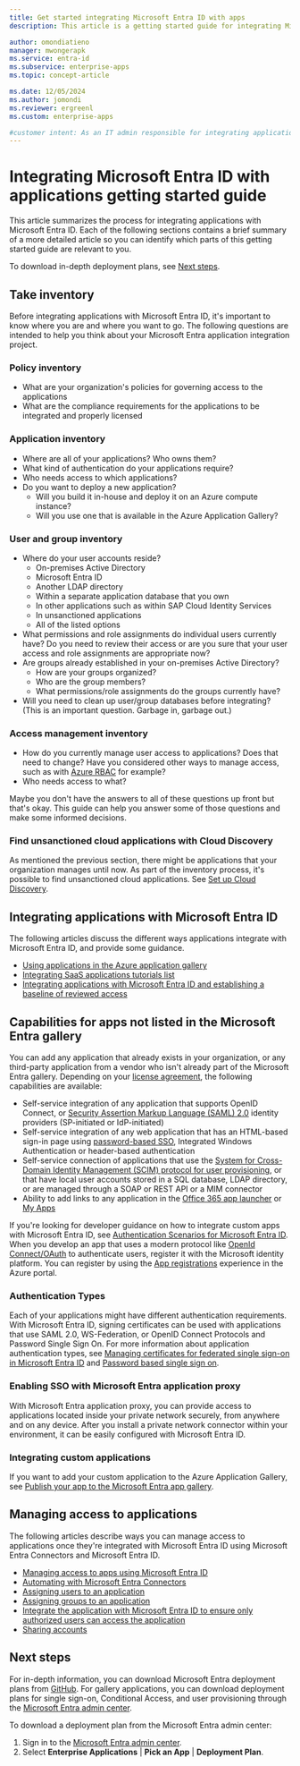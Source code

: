 ```yaml
---
title: Get started integrating Microsoft Entra ID with apps
description: This article is a getting started guide for integrating Microsoft Entra ID with on-premises applications, and cloud applications.

author: omondiatieno
manager: mwongerapk
ms.service: entra-id
ms.subservice: enterprise-apps
ms.topic: concept-article

ms.date: 12/05/2024
ms.author: jomondi
ms.reviewer: ergreenl
ms.custom: enterprise-apps

#customer intent: As an IT admin responsible for integrating applications with Microsoft Entra ID, I want to understand the process and requirements for integrating applications, so that I can successfully manage user access and authentication for these applications.
---
```


# Integrating Microsoft Entra ID with applications getting started guide

This article summarizes the process for integrating applications with Microsoft Entra ID. Each of the following sections contains a brief summary of a more detailed article so you can identify which parts of this getting started guide are relevant to you.

To download in-depth deployment plans, see [Next steps](#next-steps).

## Take inventory

Before integrating applications with Microsoft Entra ID, it's important to know where you are and where you want to go. The following questions are intended to help you think about your Microsoft Entra application integration project.

### Policy inventory

 - What are your organization's policies for governing access to the applications
 - What are the compliance requirements for the applications to be integrated and properly licensed

### Application inventory

- Where are all of your applications? Who owns them?
- What kind of authentication do your applications require?
- Who needs access to which applications?
- Do you want to deploy a new application?
  - Will you build it in-house and deploy it on an Azure compute instance?
  - Will you use one that is available in the Azure Application Gallery?

### User and group inventory

- Where do your user accounts reside?
  - On-premises Active Directory
  - Microsoft Entra ID
  - Another LDAP directory
  - Within a separate application database that you own
  - In other applications such as within SAP Cloud Identity Services
  - In unsanctioned applications
  - All of the listed options
- What permissions and role assignments do individual users currently have? Do you need to review their access or are you sure that your user access and role assignments are appropriate now?
- Are groups already established in your on-premises Active Directory?
  - How are your groups organized?
  - Who are the group members?
  - What permissions/role assignments do the groups currently have?
- Will you need to clean up user/group databases before integrating? (This is an important question. Garbage in, garbage out.)

### Access management inventory

- How do you currently manage user access to applications? Does that need to change?  Have you considered other ways to manage access, such as with [Azure RBAC](/azure/role-based-access-control/role-assignments-portal) for example?
- Who needs access to what?

Maybe you don't have the answers to all of these questions up front but that's okay. This guide can help you answer some of those questions and make some informed decisions.

### Find unsanctioned cloud applications with Cloud Discovery

As mentioned the previous section, there might be applications that your organization manages until now. As part of the inventory process, it's possible to find unsanctioned cloud applications. See
[Set up Cloud Discovery](/defender-cloud-apps/set-up-cloud-discovery).

<a name='integrating-applications-with-azure-ad'></a>

## Integrating applications with Microsoft Entra ID

The following articles discuss the different ways applications integrate with Microsoft Entra ID, and provide some guidance.

- [Using applications in the Azure application gallery](what-is-single-sign-on.md)
- [Integrating SaaS applications tutorials list](~/identity/saas-apps/tutorial-list.md)
- [Integrating applications with Microsoft Entra ID and establishing a baseline of reviewed access](../../id-governance/identity-governance-applications-integrate.md)

<a name='capabilities-for-apps-not-listed-in-the-azure-ad-gallery'></a>

## Capabilities for apps not listed in the Microsoft Entra gallery

You can add any application that already exists in your organization, or any third-party application  from a vendor who isn't already part of the Microsoft Entra gallery. Depending on your [license agreement](https://www.microsoft.com/security/business/identity-access-management/azure-ad-pricing), the following capabilities are available:

- Self-service integration of any application that supports OpenID Connect, or [Security Assertion Markup Language (SAML) 2.0](https://wikipedia.org/wiki/SAML_2.0) identity providers (SP-initiated or IdP-initiated)
- Self-service integration of any web application that has an HTML-based sign-in page using [password-based SSO](./plan-sso-deployment.md#password-based-sso), Integrated Windows Authentication or header-based authentication
- Self-service connection of applications that use the [System for Cross-Domain Identity Management (SCIM) protocol for user provisioning](~/identity/app-provisioning/use-scim-to-provision-users-and-groups.md), or that have local user accounts stored in a SQL database, LDAP directory, or are managed through a SOAP or REST API or a MIM connector
- Ability to add links to any application in the [Office 365 app launcher](https://support.microsoft.com/office/meet-the-microsoft-365-app-launcher-79f12104-6fed-442f-96a0-eb089a3f476a) or [My Apps](https://myapplications.microsoft.com/)

If you're looking for developer guidance on how to integrate custom apps with Microsoft Entra ID, see [Authentication Scenarios for Microsoft Entra ID](~/identity-platform/authentication-vs-authorization.md). When you develop an app that uses a modern protocol like [OpenId Connect/OAuth](~/identity-platform/v2-protocols.md) to authenticate users, register it with the Microsoft identity platform. You can register by using the [App registrations](~/identity-platform/quickstart-register-app.md) experience in the Azure portal.

### Authentication Types

Each of your applications might have different authentication requirements. With Microsoft Entra ID, signing certificates can be used with applications that use SAML 2.0, WS-Federation, or OpenID Connect Protocols and Password Single Sign On. For more information about application authentication types, see [Managing certificates for federated single sign-on in Microsoft Entra ID](./tutorial-manage-certificates-for-federated-single-sign-on.md) and [Password based single sign on](what-is-single-sign-on.md).

<a name='enabling-sso-with-azure-ad-app-proxy'></a>

### Enabling SSO with Microsoft Entra application proxy

With Microsoft Entra application proxy, you can provide access to applications located inside your private network securely, from anywhere and on any device. After you install a private network connector within your environment, it can be easily configured with Microsoft Entra ID.

### Integrating custom applications

If you want to add your custom application to the Azure Application Gallery, see [Publish your app to the Microsoft Entra app gallery](~/identity/enterprise-apps/v2-howto-app-gallery-listing.md).

## Managing access to applications

The following articles describe ways you can manage access to applications once they're integrated with Microsoft Entra ID using Microsoft Entra Connectors and Microsoft Entra ID.

- [Managing access to apps using Microsoft Entra ID](what-is-access-management.md)
- [Automating with Microsoft Entra Connectors](~/identity/app-provisioning/user-provisioning.md)
- [Assigning users to an application](./assign-user-or-group-access-portal.md)
- [Assigning groups to an application](./assign-user-or-group-access-portal.md)
- [Integrate the application with Microsoft Entra ID to ensure only authorized users can access the application](../../id-governance/identity-governance-applications-integrate.md#integrate-the-application-with-microsoft-entra-id-to-ensure-only-authorized-users-can-access-the-application)
- [Sharing accounts](~/identity/users/users-sharing-accounts.md)

## Next steps

For in-depth information, you can download Microsoft Entra deployment plans from [GitHub](~/architecture/deployment-plans.md). For gallery applications, you can download deployment plans for single sign-on, Conditional Access, and user provisioning through the [Microsoft Entra admin center](https://entra.microsoft.com).

To download a deployment plan from the Microsoft Entra admin center:

1. Sign in to the [Microsoft Entra admin center](https://entra.microsoft.com).
2. Select **Enterprise Applications** | **Pick an App** | **Deployment Plan**.
